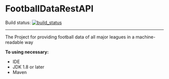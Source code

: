 # FootballDataRestAPI
Build status: [![build_status](https://travis-ci.com/AnGo84/FootballDataRestAPI.svg?branch=master)](https://travis-ci.com/AnGo84/FootballDataRestAPI.svg)
- - -
The Project for providing football data of all major leagues in a machine-readable way

**To using necessary:**

- IDE
- JDK 1.8 or later
- Maven

